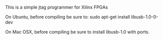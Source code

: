 

This is a simple jtag programmer for Xilinx FPGAs

On Ubuntu, before compiling be sure to:
    sudo apt-get install libusb-1.0-0-dev

On Mac OSX, before compiling be sure to install libusb-1.0 with ports.


